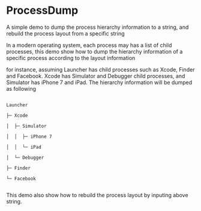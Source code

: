 # ProcessDump
A simple demo to dump the process hierarchy information to a string, and rebuild the process layout from a specific string

In a modern operating system, each process may has a list of child processes, this demo show how to dump the hierarchy information of a specific process according to the layout information

for instance, assuming Launcher has child processes such as Xcode, Finder and Facebook. Xcode has Simulator and Debugger child processes, and
Simulator has iPhone 7 and iPad. The hierarchy information will be dumped as following

<pre><code>
Launcher<br />
├─ Xcode<br />
│  ├─ Simulator<br />
│  │  ├─ iPhone 7<br />
│  │  └─ iPad<br />
│  └─ Debugger<br />
├─ Finder<br />
└─ Facebook<br />
</code></pre>


This demo also show how to rebuild the process layout by inputing above string.


